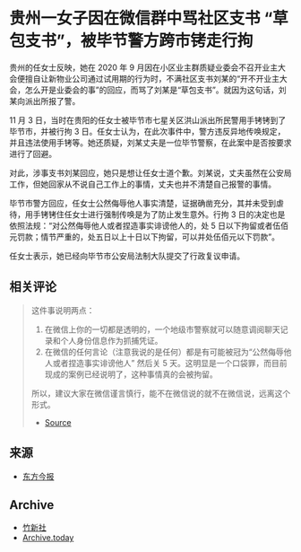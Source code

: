 # 贵州一女子因在微信群中骂社区支书 “草包支书”，被毕节警方跨市铐走行拘

贵州的任女士反映，她在 2020 年 9 月因在小区业主群质疑业委会不召开业主大会便擅自让新物业公司通过试用期的行为时，不满社区支书刘某的“开不开业主大会，怎么开是业委会的事”的回应，而骂了刘某是“草包支书”。就因为这句话，刘某向派出所报了警。

11 月 3 日，当时在贵阳的任女士被毕节市七星关区洪山派出所民警用手铐铐到了毕节市，并被行拘 3 日。任女士认为，在此次事件中，警方违反异地传唤规定，并且违法使用手铐等。她还质疑，刘某丈夫是一位毕节警察，在此案中是否按要求进行了回避。

对此，涉事支书刘某回应，她只是想让任女士道个歉。刘某说，丈夫虽然在公安局工作，但她回家从不说自己工作上的事情，丈夫也并不清楚自己报警的事情。

毕节市警方回应，任女士公然侮辱他人事实清楚，证据确凿充分，其并未受到虐待，用手铐铐住任女士进行强制传唤是为了防止发生意外。行拘 3 日的决定也是依照法规：“对公然侮辱他人或者捏造事实诽谤他人的，处 5 日以下拘留或者伍佰元罚款；情节严重的，处五日以上十日以下拘留，可以并处伍佰元以下罚款”。

任女士表示，她已经向毕节市公安局法制大队提交了行政复议申请。

## 相关评论

> 这件事说明两点：
> 1. 在微信上你的一切都是透明的，一个地级市警察就可以随意调阅聊天记录和个人身份信息作为抓捕凭证。
> 2. 在微信的任何言论（注意我说的是任何）都是有可能被冠为“公然侮辱他人或者捏造事实诽谤他人” 然后关 5 天。这明显是一个口袋罪，而目前现成的案例已经说明了，这种事情真的会被拘留。
>
> 所以，建议大家在微信谨言慎行，能不在微信说的就不在微信说，远离这个形式。
>
> - [Source](https://t.me/vitamineEpodcast/706)

## 来源

- [东方今报](http://news.jinbw.com.cn/newsdetail/12143047)

## Archive

- [竹新社](https://t.me/tnews365/10935)
- [Archive.today](https://archive.vn/wip/YT24p)
